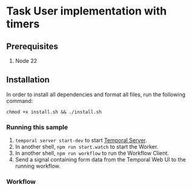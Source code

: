 # Task User implementation with timers

## Prerequisites

1. Node 22

## Installation

In order to install all dependencies and format all files, run the following
command:

```shell
chmod +x install.sh && ./install.sh
```

### Running this sample

1. `temporal server start-dev` to start
   [Temporal Server](https://github.com/temporalio/cli/#installation).
2. In another shell, `npm run start.watch` to start the Worker.
3. In another shell, `npm run workflow` to run the Workflow Client.
4. Send a signal containing form data from the Temporal Web UI to the running
   workflow.

### Workflow
